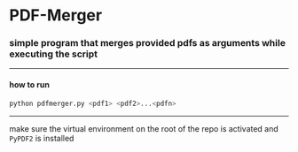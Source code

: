 # PDF-Merger
### simple program that merges provided pdfs as arguments while executing the script
---
#### how to run 

```sh
python pdfmerger.py <pdf1> <pdf2>...<pdfn>
```
---
make sure the virtual environment on the root of the repo is activated and `PyPDF2` is installed